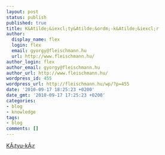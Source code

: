 ```yaml
---
layout: post
status: publish
published: true
title: K&Atilde;&iexcl;ty&Atilde;&ordm;-k&Atilde;&iexcl;r
author:
  display_name: flex
  login: flex
  email: gyorgy@fleischmann.hu
  url: http://www.fleischmann.hu/
author_login: flex
author_email: gyorgy@fleischmann.hu
author_url: http://www.fleischmann.hu/
wordpress_id: 455
wordpress_url: http://fleischmann.hu/wp/?p=455
date: '2010-09-17 18:25:23 +0200'
date_gmt: '2010-09-17 17:25:23 +0200'
categories:
- blog
- knowledge
tags:
- blog
comments: []
---
```

<p><a href="http://totalcar.hu/tanacsok/autojogasz/ki90205/">K&Atilde;&iexcl;tyu-k&Atilde;&iexcl;r</a></p>
